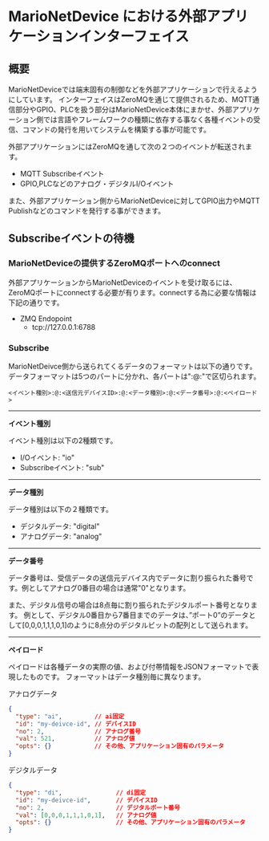 # MarioNetDevice における外部アプリケーションインターフェイス

## 概要

MarioNetDeviceでは端末固有の制御などを外部アプリケーションで行えるようにしています。
インターフェイスはZeroMQを通じて提供されるため、MQTT通信部分やGPIO、PLCを扱う部分はMarioNetDevice本体にまかせ、外部アプリケーション側では言語やフレームワークの種類に依存する事なく各種イベントの受信、コマンドの発行を用いてシステムを構築する事が可能です。

外部アプリケーションにはZeroMQを通して次の２つのイベントが転送されます。

* MQTT Subscribeイベント
* GPIO,PLCなどのアナログ・デジタルI/Oイベント

また、外部アプリケーション側からMarioNetDeviceに対してGPIO出力やMQTT Publishなどのコマンドを発行する事ができます。

## Subscribeイベントの待機

### MarioNetDeviceの提供するZeroMQポートへのconnect

外部アプリケーションからMarioNetDeviceのイベントを受け取るには、ZeroMQポートにconnectする必要が有ります。connectする為に必要な情報は下記の通りです。

* ZMQ Endopoint
    * tcp://127.0.0.1:6788

### Subscribe

MarioNetDeivce側から送られてくるデータのフォーマットは以下の通りです。
データフォーマットは5つのパートに分かれ、各パートは":@:"で区切られます。

```
<イベント種別>:@:<送信元デバイスID>:@:<データ種別>:@:<データ番号>:@:<ペイロード>
```

**********************************************

**イベント種別**

イベント種別は以下の2種類です。

* I/Oイベント: "io"
* Subscribeイベント: "sub"

**********************************************

**データ種別**

データ種別は以下の２種類です。

* デジタルデータ: "digital"
* アナログデータ: "analog"

**********************************************

**データ番号**

データ番号は、受信データの送信元デバイス内でデータに割り振られた番号です。例としてアナログ0番目の場合は通常"0"となります。

また、デジタル信号の場合は8点毎に割り振られたデジタルポート番号となります。
例として、デジタル0番目から7番目までのデータは、”ポート0”のデータとして[0,0,0,1,1,1,0,1]のように8点分のデジタルビットの配列として送られます。

**********************************************

**ペイロード**

ペイロードは各種データの実際の値、および付帯情報をJSONフォーマットで表現したものです。
フォーマットはデータ種別毎に異なります。

アナログデータ
```json
{
  "type": "ai",         // ai固定
  "id": "my-deivce-id", // デバイスID
  "no": 2,              // アナログ番号
  "val": 521,           // アナログ値
  "opts": {}            // その他、アプリケーション固有のパラメータ
}
```

デジタルデータ
```json
{
  "type": "di",               // di固定
  "id": "my-deivce-id",       // デバイスID
  "no": 2,                    // デジタルポート番号
  "val": [0,0,0,1,1,1,0,1],   // アナログ値
  "opts": {}                  // その他、アプリケーション固有のパラメータ
}
```
